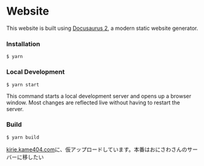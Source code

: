 # Website

This website is built using [Docusaurus 2](https://docusaurus.io/), a modern static website generator.

### Installation

```
$ yarn
```

### Local Development

```
$ yarn start
```

This command starts a local development server and opens up a browser window. Most changes are reflected live without having to restart the server.

### Build

```
$ yarn build
```

[kirie.kame404.com](https://kirie.kame404.com)に、仮アップロードしています。本番はおにさわさんのサーバーに移したい
